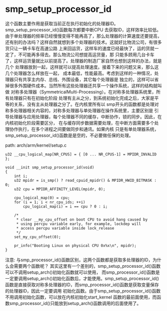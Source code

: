 smp_setup_processor_id
========================================

这个函数主要作用是获取当前正在执行初始化的处理器ID。smp_setup_processor_id()函数每次都要中断CPU
去获取ID，这样效率比较低。由于单处理器的频率已经慢慢变得不能再高了，那么处理器的计算速度还要提高，
还有别的办法吗？这样自然就想到多个处理器的技术。这就好比物流公司，有很多货只让一辆卡车在高速公路
上来回运货，这样车的速度已经最快了，运的货就一定了，不可能再多得去。那么物流公司想提高运货量，那
只能多顾用几台卡车了，这样运货量就比以前提高了。处理器的制造厂家自然也想到这样的办法，就是几个
处理器放到一起，这样就可以提高处理速度。接着下来的问题又来，那么这几个处理器怎么样放在一起，
成本最低，性能最高。考虑到这样的一种情况，处理器只有共享主内存、总线、外围设备，其它每个处理器是
独立的，这样可以省掉很多外围硬件成本。当然所有这些处理器还共享一个操作系统，这样的结构就叫做
对称多处理器（SymmetricalMulti-Processing）。在对称多处理器系统里，所有处理器只有在初始化阶段
处理有主从之分，到系统初始化完成之后，大家是平等的关系，没有主从处理器之分了。在内核里所有以
smp开头的函数都是处理对称多处理器相关内容的，对称多处理器与单处理器在操作系统里，主要区别是
引导处理器与应用处理器，每个处理器不同的缓存，中断协作，锁的同步。因此，在内核初始化阶段需要区分，
在与缓存同步数据需要处理，在中断方面需要多个处理协作执行，在多个进程之间要做同步和通讯。如果内核
只是有单处理器系统，smp_setup_processor_id()函数是是空的，不必要做任保的处理。

path: arch/arm/kernel/setup.c
```
u32 __cpu_logical_map[NR_CPUS] = { [0 ... NR_CPUS-1] = MPIDR_INVALID };

void __init smp_setup_processor_id(void)
{
    int i;
    u32 mpidr = is_smp() ? read_cpuid_mpidr() & MPIDR_HWID_BITMASK : 0;
    u32 cpu = MPIDR_AFFINITY_LEVEL(mpidr, 0);

    cpu_logical_map(0) = cpu;
    for (i = 1; i < nr_cpu_ids; ++i)
        cpu_logical_map(i) = i == cpu ? 0 : i;

    /*
     * clear __my_cpu_offset on boot CPU to avoid hang caused by
     * using percpu variable early, for example, lockdep will
     * access percpu variable inside lock_release
     */
    set_my_cpu_offset(0);

    pr_info("Booting Linux on physical CPU 0x%x\n", mpidr);
}
```

注意: 与smp_processor_id()函数区别，这两个函数都是获取多处理器的ID，为什么会需要两个函数呢？
其实这里有一个差别的，smp_setup_processor_id()函数可以不调用setup_arch()初始化函数就可以使用，
而smp_processor_id()函数是一定要调用setup_arch()初始化函数后，才能使用。smp_setup_processor_id()
函数是直接获取对称多处理器的ID，而smp_processor_id()函数是获取变量保存的处理器ID，因此一定要调用
初始化函数。由于smp_setup_processor_id()函数不用调用初始化函数，可以放在内核初始化start_kernel
函数的最前面使用，而函数smp_processor_id()只能放到setup_arch()函数调用的后面使用了。